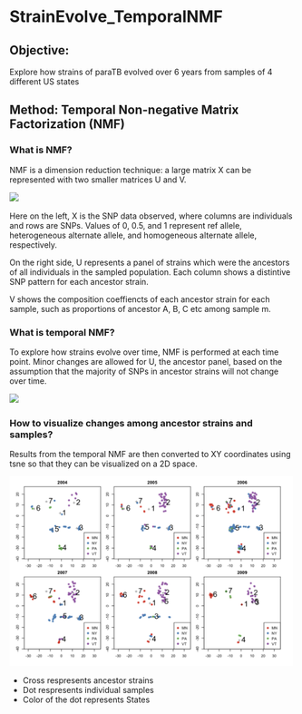 # StrainEvolve_TemporalNMF

## Objective:
Explore how strains of paraTB evolved over 6 years from samples of 4 different US states 

## Method: Temporal Non-negative Matrix Factorization (NMF)
### What is NMF?

NMF is a dimension reduction technique: a large matrix X can be represented with two smaller matrices U and V. 

<p float="left">
<img src="https://github.com/YYW-UMN/StrainEvolve_TemporalNMF/blob/master/NMF.png" width="500" />
</p>

Here on the left, X is the SNP data observed, where columns are individuals and rows are SNPs. Values of 0, 0.5, and 1 represent ref allele, heterogeneous alternate allele, and homogeneous alternate allele, respectively. 

On the right side, U represents a panel of strains which were the ancestors of all individuals in the sampled population. Each column shows a distintive SNP pattern for each ancestor strain. 

V shows the composition coeffiencts of each ancestor strain for each sample, such as proportions of ancestor A, B, C etc among sample m. 

### What is temporal NMF?
To explore how strains evolve over time, NMF is performed at each time point. Minor changes are allowed for U, the ancestor panel, based on the assumption that the majority of SNPs in ancestor strains will not change over time. 

<p float="left">
<img src="https://github.com/YYW-UMN/StrainEvolve_TemporalNMF/blob/master/TemporalNMF.png" width="500" />
</p>

### How to visualize changes among ancestor strains and samples?
Results from the temporal NMF are then converted to XY coordinates using tsne so that they can be visualized on a 2D space.

<p float="left">
<img src="https://github.com/YYW-UMN/Workflow_WGStoStrains/blob/master/Figures/StrainsEvolve.png" width="500" />
</p>

- Cross respresents ancestor strains
- Dot respresents individual samples
- Color of the dot represents States


